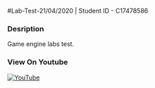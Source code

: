 #Lab-Test-21/04/2020 | Student ID - C17478586

### **Desription**

Game engine labs test.

### **View On Youtube**
[![YouTube](http://img.youtube.com/vi/uCsGua_8KRo/0.jpg)](https://www.youtube.com/watch?v=uCsGua_8KRo)
